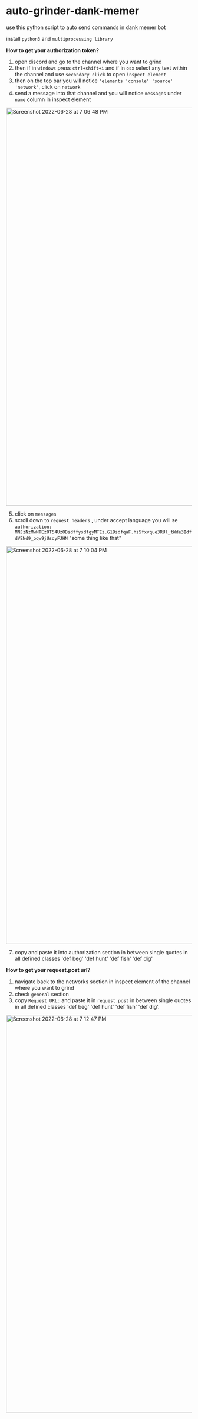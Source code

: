 # auto-grinder-dank-memer
use this python script to auto send commands in dank memer bot 

install `python3` and `multiprocessing library`

**How to get your authorization token?**

1. open discord and go to the channel where you want to grind
2. then if in `windows` press `ctrl+shift+i` and if in `osx` select any text within the channel and use `secondary click` to open `inspect element`
3. then on the top bar you will notice `'elements 'console' 'source' 'network'`, click on `network` 
4. send a message into that channel and you will notice `messages` under `name` column in inspect element 
<img width="1075" alt="Screenshot 2022-06-28 at 7 06 48 PM" src="https://user-images.githubusercontent.com/107024368/176193032-9c3d4dd4-cbdb-4cd9-9707-3bd9c1411ccf.png">

5. click on `messages`
6. scroll down to `request headers` , under accept language you will se `authorization: MNJzNzMwNTEzOT54UzODsdffysdfgyMTEz.G19sdfqaF.hz5fxvque3RUl_tWde3IdfdVENd9_oqw9jUsqyFJHN` "some thing like that" 
<img width="1075" alt="Screenshot 2022-06-28 at 7 10 04 PM" src="https://user-images.githubusercontent.com/107024368/176193716-af5f8486-4a53-4c66-a38f-148c1d07b92a.png">

7. copy and paste it into authorization section in between single quotes in all defined classes 'def beg' 'def hunt' 'def fish' 'def dig'

**How to get your request.post url?**
1. navigate back to the networks section in inspect element of the channel where you want to grind 
2. check `general` section 
3. copy `Request URL:` and paste it in `request.post` in between single quotes in all defined classes 'def beg' 'def hunt' 'def fish' 'def dig'.
<img width="1075" alt="Screenshot 2022-06-28 at 7 12 47 PM" src="https://user-images.githubusercontent.com/107024368/176194219-74413c94-72fa-41c5-8fe7-64421642dc6c.png">




